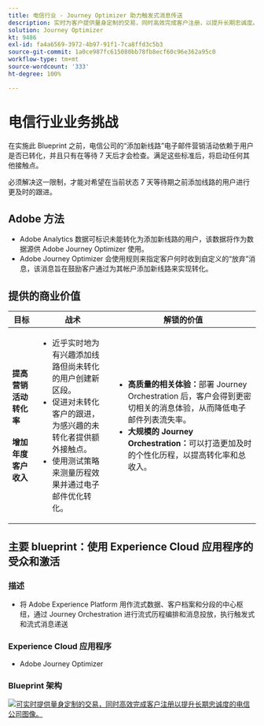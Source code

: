 ```yaml
---
title: 电信行业 - Journey Optimizer 助力触发式消息传送
description: 实时为客户提供量身定制的交易，同时高效完成客户注册，以提升长期忠诚度。
solution: Journey Optimizer
kt: 9486
exl-id: fa4a6569-3972-4b97-91f1-7ca8ffd3c5b3
source-git-commit: 1a0ce987fc615080bb78fb8ecf60c96e362a95c0
workflow-type: tm+mt
source-wordcount: '333'
ht-degree: 100%

---
```


# 电信行业业务挑战

在实施此 Blueprint 之前，电信公司的“添加新线路”电子邮件营销活动依赖于用户是否已转化，并且只有在等待 7 天后才会检查。满足这些标准后，将启动任何其他接触点。

必须解决这一限制，才能对希望在当前状态 7 天等待期之前添加线路的用户进行更及时的跟进。

## Adobe 方法

* Adobe Analytics 数据可标识未能转化为添加新线路的用户，该数据将作为数据源供 Adobe Journey Optimizer 使用。
* Adobe Journey Optimizer 会使用规则来指定客户何时收到自定义的“放弃”消息，该消息旨在鼓励客户通过为其帐户添加新线路来实现转化。


## 提供的商业价值

| 目标 | 战术 | 解锁的价值 |
|---|---|---|
| **提高营销活动转化率&#x200B;**<br></br>**增加年度客户收入**</ul> | <ul><li>近乎实时地为有兴趣添加线路但尚未转化的用户创建新区段。</li><li>促进对未转化客户的跟进，为感兴趣的未转化者提供额外接触点。 </li><li>使用测试策略来测量历程效果并通过电子邮件优化转化。</li></ul> | <ul><li><strong>高质量的相关体验：</strong>部署 Journey Orchestration 后，客户会得到更密切相关的消息体验，从而降低电子邮件列表流失率。</li><li><strong>大规模的 Journey Orchestration：</strong>可以打造更加及时的个性化历程，以提高转化率和总收入。</li></ul> |

## 主要 blueprint：使用 Experience Cloud 应用程序的受众和激活

### 描述

<ul><li>将 Adobe Experience Platform 用作流式数据、客户档案和分段的中心枢纽，通过 Journey Orchestration 进行流式历程编排和消息投放，执行触发式和流式消息递送</li></ul>

### Experience Cloud 应用程序

<ul><li>Adobe Journey Optimizer</li></ul>

### Blueprint 架构

<a href="https://experienceleague.adobe.com/docs/blueprints-learn/architecture/customer-journeys/journey-optimizer.html?lang=zh-Hans"><img alt="可实时提供量身定制的交易，同时高效完成客户注册以提升长期忠诚度的电信公司图像。" src="https://experienceleague.adobe.com/docs/blueprints-learn/assets/ajo-architecture.svg"/></a>
